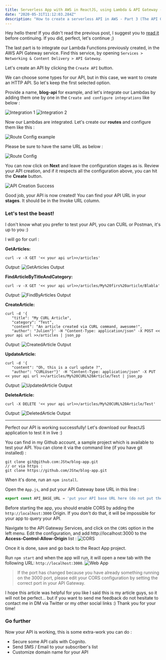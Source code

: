 ```yaml
---
title: Serverless App with AWS in ReactJS, using Lambda & API Gateway - Final part
date: "2020-05-31T11:12:03.284Z"
description: "How to create a serverless API in AWS - Part 3 (The API Gateway)"
---
```


Hey hello there! If you didn't read the previous post, I suggest you to [read it](./../serverless-api-with-lambda-part-2) before continuing. If you did, perfect, let's continue ;)

The last part is to integrate our Lambda Functions previously created, in the AWS API Gateway service. Find this service, by opening `Services > Networking & Content Delivery > API Gateway`.

Let's create an API by clicking the `Create API` button.

We can choose some types for our API, but in this case, we want to create an HTTP API. So let's keep the first selected option.

Provide a name, **blog-api** for example, and let's integrate our Lambdas by adding them one by one in the `Create and configure integrations` like below :

![Integration 1](integration1.png)
![Integration 2](integration2.png)

Now our Lambdas are integrated. Let's create our **routes** and configure them like this :

![Route Config example](routeconfig1.png)

Please be sure to have the same URL as below :

![Route Config](routeconfig.png)

You can now click on **Next** and leave the configuration stages as is. Review your API creation, and if it respects all the configuration above, you can hit the **Create** button.

![API Creation Success](apisuccess.png)

Good job, your API is now created! You can find your API URL in your **stages**. It should be in the Invoke URL column.

### Let's test the beast!

I don't know what you prefer to test your API, you can CURL or Postman, it's up to you :)

I will go for curl :

**GetArticles:** 
```batch
curl -v -X GET '<< your api url>>/articles'
```
*Output:*
![GetArticles Output](getarticlescurlresult.png)

**FindArticleByTitleAndCategory:** 
```batch
curl -v -X GET '<< your api url>>/articles/My%20firs%20article/Blabla'
```
*Output:*
![FindByArticles Output](findbyarticlescurlresult.png)


**CreateArticle:** 
```batch
curl -d '{
   "title": "My CURL Article",
   "category": "Test",
   "content": "An article created via CURL command, awesome!",
   "author": "Julien"}' -H "Content-Type: application/json" -X POST << your api url >>/articles | json_pp
```
*Output:*
![CreatedArticle Output](createdarticlecurlresult.png)


**UpdateArticle:** 
```batch
curl -d '{
   "content": "Oh, this is a curl update ?",
   "author": "CURLUser"}' -H "Content-Type: application/json" -X PUT << your api url >>/articles/My%20CURL%20Article/Test | json_pp
```
*Output:*
![UpdatedArticle Output](updatedarticlecurlresult.png)

**DeleteArticle:** 
```batch
curl -X DELETE '<< your api url>>/articles/My%20CURL%20Article/Test'
```
*Output:*
![DeletedArticle Output](deletedarticlecurlresult.png)

---

Perfect our API is working successfully! Let's download our ReactJS application to test it in live :)

You can find in my Github account, a sample project which is available to test your API. You can clone it via the command line (if you have git installed) : 

```batch
git clone git@github.com:JStw/blog-app.git
// or via https :
git clone https://github.com/JStw/blog-app.git
```

When it's done, run an `npm install`.

Open the `App.js`, and put your API Gateway base URL in this line :

```javascript
export const API_BASE_URL = 'put your API base URL here (do not put the /)';
```
Before starting the app, you should enable CORS by adding the `http://localhost:3000` Origin. If you don't do that, it will be impossible for your app to query your API.

Navigate to the API Gateway Services, and click on the `CORS` option in the left menu. Edit the configuration, and add http://localhost:3000 to the **Access-Control-Allow-Origin** list :
![CORS](apicors.PNG)

Once it is done, save and go back to the React App project.

Run `npm start` and when the app will run, it will open a new tab with the following URL: `http://localhost:3000`.
![Web App](webapp1.png)

> If the port has changed because you have already something running on the 3000 port, please edit your CORS configuration by setting the correct port in your API Gateway.

I hope this article was helpful for you like I said this is my article guys, so it will not be perfect... but if you want to send me feedback do not hesitate to contact me in DM via Twitter or my other social links :) Thank you for your time!

### Go further
Now your API is working, this is some extra-work you can do :
- Secure some API calls with Cognito.
- Send SMS / Email to your subscriber's list
- Customize domain name for your API
